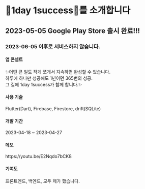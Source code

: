 <h1>🍎1day 1success🍎를 소개합니다</h1>
<h2>2023-05-05 Google Play Store 출시 완료!!!</h2>
<h3>2023-06-05 이후로 서비스하지 않습니다.</h3>
<h4>앱 콘셉트</h4>
✨어떤 큰 일도 작게 쪼개서 지속하면 완성할 수 있습니다.<br>
하루에 하나만 성공해도 1년이면 365번의 성공.<br>
그 길에 1day 1success가 함께 합니다.✨<br>
<h4>사용 기술</h4>
Flutter(Dart), Firebase, Firestore, drift(SQLite)<br>
<h4>개발 기간</h4>
2023-04-18 ~ 2023-04-27
<h4>데모</h4>
https://youtu.be/E2Nqdo7bCK8<br>
<h4>기여도</h4>
프론트엔드, 백엔드, 모두 제가 했습니다.<br>

